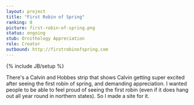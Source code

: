 ```yaml
---
layout: project
title: "First Robin of Spring"
ranking: 8
picture: first-robin-of-spring.png
status: ongoing
stub: Ornithology Appreciation
role: Creator
outbound: http://firstrobinofspring.com
---
```

{% include JB/setup %}

There's a Calvin and Hobbes strip that shows Calvin getting super excited after seeing the first robin of spring, and demanding appreciation. I wanted people to be able to feel proud of seeing the first robin (even if it does hang out all year round in northern states). So I made a site for it.